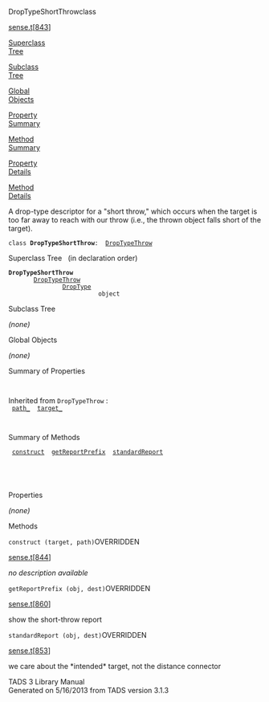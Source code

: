 ---
---
<span class="title">DropTypeShortThrow</span><span class="type">class</span>

[sense.t](../file/sense.t.html)\[[843](../source/sense.t.html#843)\]

[Superclass  
Tree](#_SuperClassTree_)

[Subclass  
Tree](#_SubClassTree_)

[Global  
Objects](#_ObjectSummary_)

[Property  
Summary](#_PropSummary_)

[Method  
Summary](#_MethodSummary_)

[Property  
Details](#_Properties_)

[Method  
Details](#_Methods_)

<div class="fdesc">

A drop-type descriptor for a "short throw," which occurs when the target
is too far away to reach with our throw (i.e., the thrown object falls
short of the target).

`class `**`DropTypeShortThrow`**` :   `[`DropTypeThrow`](../object/DropTypeThrow.html)

</div>

<span id="_SuperClassTree_"></span>

<div class="mjhd">

<span class="hdln">Superclass Tree</span>   (in declaration order)

</div>

**`DropTypeShortThrow`**  
`         `[`DropTypeThrow`](../object/DropTypeThrow.html)  
`                 `[`DropType`](../object/DropType.html)  
`                         object`  
<span id="_SubClassTree_"></span>

<div class="mjhd">

<span class="hdln">Subclass Tree</span>  

</div>

*(none)* <span id="_ObjectSummary_"></span>

<div class="mjhd">

<span class="hdln">Global Objects</span>  

</div>

*(none)* <span id="_PropSummary_"></span>

<div class="mjhd">

<span class="hdln">Summary of Properties</span>  

</div>

` `

Inherited from `DropTypeThrow` :  
` `[`path_`](../object/DropTypeThrow.html#path_)`  `[`target_`](../object/DropTypeThrow.html#target_)`  `

` `

<span id="_MethodSummary_"></span>

<div class="mjhd">

<span class="hdln">Summary of Methods</span>  

</div>

` `[`construct`](#construct)`  `[`getReportPrefix`](#getReportPrefix)`  `[`standardReport`](#standardReport)`  `

` `

` `

<span id="_Properties_"></span>

<div class="mjhd">

<span class="hdln">Properties</span>  

</div>

*(none)* <span id="_Methods_"></span>

<div class="mjhd">

<span class="hdln">Methods</span>  

</div>

<span id="construct"></span>

`construct (target, path)`<span class="rem">OVERRIDDEN</span>

[sense.t](../file/sense.t.html)\[[844](../source/sense.t.html#844)\]

<div class="desc">

*no description available*

</div>

<span id="getReportPrefix"></span>

`getReportPrefix (obj, dest)`<span class="rem">OVERRIDDEN</span>

[sense.t](../file/sense.t.html)\[[860](../source/sense.t.html#860)\]

<div class="desc">

show the short-throw report

</div>

<span id="standardReport"></span>

`standardReport (obj, dest)`<span class="rem">OVERRIDDEN</span>

[sense.t](../file/sense.t.html)\[[853](../source/sense.t.html#853)\]

<div class="desc">

we care about the \*intended\* target, not the distance connector

</div>

<div class="ftr">

TADS 3 Library Manual  
Generated on 5/16/2013 from TADS version 3.1.3

</div>
